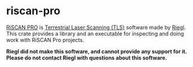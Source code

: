 # riscan-pro

[RiSCAN PRO](http://www.riegl.com/products/software-packages/riscan-pro/) is [Terrestrial Laser Scanning (TLS)](https://en.wikipedia.org/wiki/Lidar#Terrestrial_Lidar) software made by [Riegl](http://riegl.com/).
This crate provides a library and an executable for inspecting and doing work with RiSCAN Pro projects.

**Riegl did not make this software, and cannot provide any support for it.**
**Please do not contact Riegl with questions about this software.**
